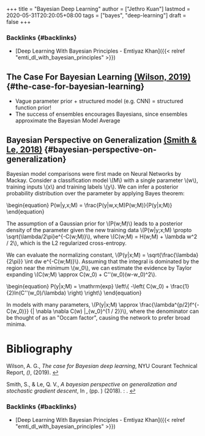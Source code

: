 +++
title = "Bayesian Deep Learning"
author = ["Jethro Kuan"]
lastmod = 2020-05-31T20:20:05+08:00
tags = ["bayes", "deep-learning"]
draft = false
+++

### Backlinks {#backlinks}

- [Deep Learning With Bayesian Principles - Emtiyaz Khan]({{< relref "emti_dl_with_bayesian_principles" >}})

## The Case For Bayesian Learning <a id="179a446e344f34ef9150164c2bd666ae" href="#wilson2019bayesian">(Wilson, 2019)</a> {#the-case-for-bayesian-learning}

- Vague parameter prior + structured model (e.g. CNN) = structured
  function prior!
- The success of ensembles encourages Bayesians, since ensembles
  approximate the Bayesian Model Average

## Bayesian Perspective on Generalization <a id="b9a995db75df332d755d4fb40282c70d" href="#smith_quoc_bayes_generalization_sgd">(Smith \& Le, 2018)</a> {#bayesian-perspective-on-generalization}

Bayesian model comparisons were first made on Neural Networks by
Mackay. Consider a classification model \\(M\\) with a single parameter
\\(w\\), training inputs \\(x\\) and training labels \\(y\\). We can infer a
posterior probability distribution over the parameter by applying
Bayes theorem:

\begin{equation}
P(w|y,x;M) = \frac{P(y|w,x;M)P(w;M)}{P(y|x;M)}
\end{equation}

The assumption of a Gaussian prior for \\(P(w;M)\\) leads to a posterior
density of the parameter given the new training data \\(P(w|y;x;M)
\propto \sqrt{\lambda/2\pi}e^{-C(w;M)}\\), where \\(C(w;M) = H(w;M) +
\lambda w^2 / 2\\), which is the L2 regularized cross-entropy.

We can evaluate the normalizing constant, \\(P(y|x;M) =
\sqrt{\frac{\lambda}{2\pi}} \int dw e^{-C(w;M)}\\). Assuming that the
integral is dominated by the region near the minimum \\(w_0\\), we can
estimate the evidence by Taylor expanding \\(C(w;M) \approx C(w_0) +
C''(w_0)(w-w_0)^2\\).

\begin{equation}
P(y|x;M) = \mathrm{exp} \left\\{ -\left( C(w_0) +
\frac{1}{2}ln(C''(w_0)/\lambda) \right) \right\\}
\end{equation}

In models with many parameters, \\(P(y|x;M) \approx
\frac{\lambda^{p/2}f^{-C(w_0)}} {| \nabla \nabla C(w) |\_{w_0}^{1 / 2}}\\),
where the denominator can be thought of as an "Occam factor", causing
the network to prefer broad minima.

# Bibliography

<a id="wilson2019bayesian" target="_blank">Wilson, A. G., _The case for Bayesian deep learning_, NYU Courant Technical Report, _()_, (2019). </a> [↩](#179a446e344f34ef9150164c2bd666ae)

<a id="smith_quoc_bayes_generalization_sgd" target="_blank">Smith, S., & Le, Q. V., _A bayesian perspective on generalization and stochastic gradient descent_, In , (pp. ) (2018). : .</a> [↩](#b9a995db75df332d755d4fb40282c70d)

### Backlinks {#backlinks}

- [Deep Learning With Bayesian Principles - Emtiyaz Khan]({{< relref "emti_dl_with_bayesian_principles" >}})
